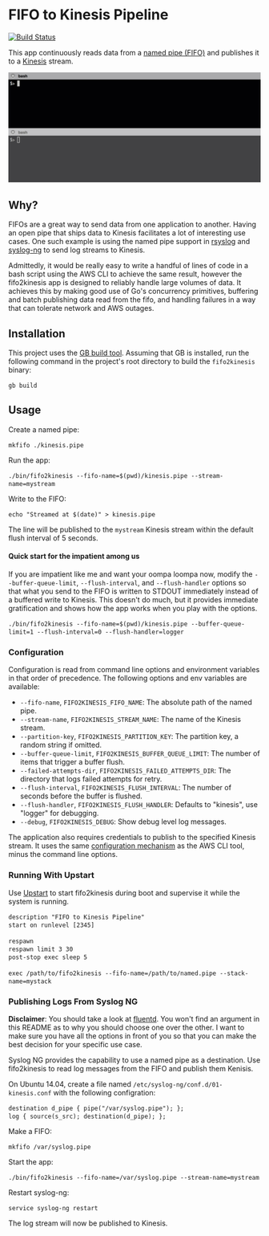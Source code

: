 # FIFO to Kinesis Pipeline

[![Build Status](https://travis-ci.com/acquia/fifo2kinesis.svg?token=PH71WkhMufTnsVvCU5rV&branch=master)](https://travis-ci.com/acquia/fifo2kinesis)

This app continuously reads data from a [named pipe (FIFO)](https://en.wikipedia.org/wiki/Named_pipe)
and publishes it to a [Kinesis](https://aws.amazon.com/kinesis/) stream.

![fifo2kinesis cli demo](/doc/images/fifo2kinesis.gif)

## Why?

FIFOs are a great way to send data from one application to another. Having
an open pipe that ships data to Kinesis facilitates a lot of interesting use
cases. One such example is using the named pipe support in
[rsyslog](http://www.rsyslog.com/doc/v8-stable/configuration/modules/ompipe.html)
and [syslog-ng](https://www.balabit.com/sites/default/files/documents/syslog-ng-ose-latest-guides/en/syslog-ng-ose-guide-admin/html/configuring-destinations-pipe.html)
to send log streams to Kinesis.

Admittedly, it would be really easy to write a handful of lines of code in
a bash script using the AWS CLI to achieve the same result, however the
fifo2kinesis app is designed to reliably handle large volumes of data. It
achieves this by making good use of Go's concurrency primitives, buffering
and batch publishing data read from the fifo, and handling failures in a
way that can tolerate network and AWS outages.

## Installation

This project uses the [GB build tool](https://getgb.io/). Assuming that GB
is installed, run the following command in the project's root directory to
build the `fifo2kinesis` binary:

```shell
gb build
```

## Usage

Create a named pipe:

```shell
mkfifo ./kinesis.pipe
```

Run the app:

```shell
./bin/fifo2kinesis --fifo-name=$(pwd)/kinesis.pipe --stream-name=mystream
```

Write to the FIFO:

```shell
echo "Streamed at $(date)" > kinesis.pipe
```

The line will be published to the `mystream` Kinesis stream within the
default flush interval of 5 seconds.

#### Quick start for the impatient among us

If you are impatient like me and want your oompa loompa now, modify the
`--buffer-queue-limit`, `--flush-interval`, and `--flush-handler` options so
that what you send to the FIFO is written to STDOUT immediately instead of a
buffered write to Kinesis. This doesn't do much, but it provides immediate
gratification and shows how the app works when you play with the options.

```shell
./bin/fifo2kinesis --fifo-name=$(pwd)/kinesis.pipe --buffer-queue-limit=1 --flush-interval=0 --flush-handler=logger
```

### Configuration

Configuration is read from command line options and environment variables
in that order of precedence. The following options and env variables are
available:

* `--fifo-name`, `FIFO2KINESIS_FIFO_NAME`: The absolute path of the named pipe.
* `--stream-name`, `FIFO2KINESIS_STREAM_NAME`: The name of the Kinesis stream.
* `--partition-key`, `FIFO2KINESIS_PARTITION_KEY`: The partition key, a random string if omitted.
* `--buffer-queue-limit`, `FIFO2KINESIS_BUFFER_QUEUE_LIMIT`: The number of items that trigger a buffer flush.
* `--failed-attempts-dir`, `FIFO2KINESIS_FAILED_ATTEMPTS_DIR`: The directory that logs failed attempts for retry.
* `--flush-interval`, `FIFO2KINESIS_FLUSH_INTERVAL`: The number of seconds before the buffer is flushed.
* `--flush-handler`, `FIFO2KINESIS_FLUSH_HANDLER`: Defaults to "kinesis", use "logger" for debugging.
* `--debug`, `FIFO2KINESIS_DEBUG`: Show debug level log messages.

The application also requires credentials to publish to the specified
Kinesis stream. It uses the same [configuration mechanism](http://docs.aws.amazon.com/cli/latest/userguide/cli-chap-getting-started.html#config-settings-and-precedence)
as the AWS CLI tool, minus the command line options.

### Running With Upstart

Use [Upstart](http://upstart.ubuntu.com/) to start fifo2kinesis during boot
and supervise it while the system is running.

```
description "FIFO to Kinesis Pipeline"
start on runlevel [2345]

respawn
respawn limit 3 30
post-stop exec sleep 5

exec /path/to/fifo2kinesis --fifo-name=/path/to/named.pipe --stack-name=mystack
```

### Publishing Logs From Syslog NG

**Disclaimer**: You should take a look at [fluentd](http://www.fluentd.org/).
You won't find an argument in this README as to why you should choose one
over the other. I want to make sure you have all the options in front of you
so that you can make the best decision for your specific use case.

Syslog NG provides the capability to use a named pipe as a destination. Use
fifo2kinesis to read log messages from the FIFO and publish them Kenisis.

On Ubuntu 14.04, create a file named `/etc/syslog-ng/conf.d/01-kinesis.conf`
with the following configration:

```
destination d_pipe { pipe("/var/syslog.pipe"); };
log { source(s_src); destination(d_pipe); };
```

Make a FIFO:

```
mkfifo /var/syslog.pipe
```

Start the app:

```
./bin/fifo2kinesis --fifo-name=/var/syslog.pipe --stream-name=mystream
```

Restart syslog-ng:

```
service syslog-ng restart
```

The log stream will now be published to Kinesis.
